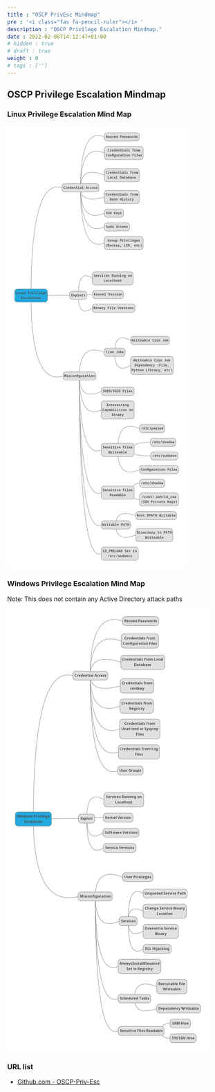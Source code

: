 ```yaml
---
title : "OSCP PrivEsc Mindmap"
pre : '<i class="fas fa-pencil-ruler"></i> '
description : "OSCP Privilege Escalation Mindmap."
date : 2022-02-08T14:12:47+01:00
# hidden : true
# draft : true
weight : 0
# tags : ['']
---
```


## OSCP Privilege Escalation Mindmap

### Linux Privilege Escalation Mind Map

![Example](images/linux.png)

### Windows Privilege Escalation Mind Map

Note: This does not contain any Active Directory attack paths

![Example](images/windows.png)

### URL list

* [Github.com - OSCP-Priv-Esc](https://github.com/C0nd4/OSCP-Priv-Esc)
